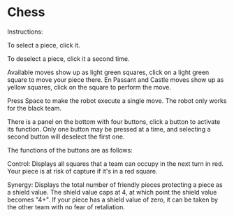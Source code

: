 # Chess
Instructions:

  To select a piece, click it.
  
  To deselect a piece, click it a second time.
  
  Available moves show up as light green squares, click on a light green square to move your piece there.
  En Passant and Castle moves show up as yellow squares, click on the square to perform the move.

  Press Space to make the robot execute a single move.  The robot only works for the black team.

  There is a panel on the bottom with four buttons, click a button to activate its function.
  Only one button may be pressed at a time, and selecting a second button will deselect the first one.
  
  The functions of the buttons are as follows:
  
  Control: Displays all squares that a team can occupy in the next turn in red.  Your piece is at risk of capture if it's in a red square.
  
  Synergy: Displays the total number of friendly pieces protecting a piece as a shield value.  The shield value caps at 4, at which point the shield value becomes "4+".
           If your piece has a shield value of zero, it can be taken by the other team with no fear of retaliation.
